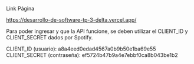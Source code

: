 Link Página

https://desarrollo-de-software-tp-3-delta.vercel.app/

Para poder ingresar y que la API funcione, se deben utilizar el CLIENT_ID y CLIENT_SECRET dados por Spotify.

CLIENT_ID (usuario): a8a4eed0edad4567a0b9b50e1ba69e55
CLIENT_SECRET (contraseña): ef5724b47b9a4e7ebbf0ca8b043be1b2
